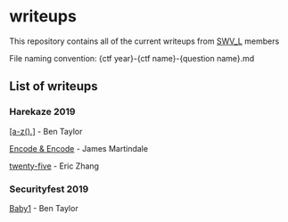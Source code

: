 # writeups

This repository contains all of the current writeups from [SWV_L](https://swvl.red) members

File naming convention: {ctf year}-{ctf name}-{question name}.md

## List of writeups

### Harekaze 2019

[[a-z().]](2019-harekaze-a-z.md) - Ben Taylor

[Encode & Encode](2019-harekaze-encode-and-encode.md) - James Martindale

[twenty-five](2019-harekaze-twenty-five.md) - Eric Zhang

### Securityfest 2019

[Baby1](2019-securityfest-baby1.md) - Ben Taylor
